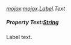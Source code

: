 _[mojox](../../modules/mojox/mojox-module.md):[mojox](../../modules/mojox/mojox-module.md).[Label](../../modules/mojox/mojox-label.md).Text_
##### Property Text:[String](../../modules/wonkey/wonkey-types-string.md)
Label text.
